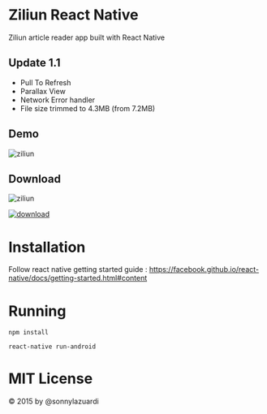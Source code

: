 # Ziliun React Native
Ziliun article reader app built with React Native

## Update 1.1

- Pull To Refresh
- Parallax View
- Network Error handler
- File size trimmed to 4.3MB (from 7.2MB)

## Demo

![ziliun](https://lh3.googleusercontent.com/-GSAgA-iCi-s/VobbjLPySkI/AAAAAAAACDU/23H6E53V8Kw/s0/ziliun.gif "ziliun.gif")

## Download

![ziliun](https://lh3.googleusercontent.com/-dfTUwYSOERo/VfwDPBBO-2I/AAAAAAAABu0/fj-U8Ty4lvQ/s0/promo.png "promo.png")

[![download](https://lh3.googleusercontent.com/v8DXc8EpIgPZCFJSJcE8me4_-PCnAZSTSm-eq5ZtCIA=s0 "google play")
](http://bit.ly/ziliun)

# Installation

Follow react native getting started guide : https://facebook.github.io/react-native/docs/getting-started.html#content

# Running

`npm install`

`react-native run-android`

# MIT License 

&copy; 2015 by @sonnylazuardi